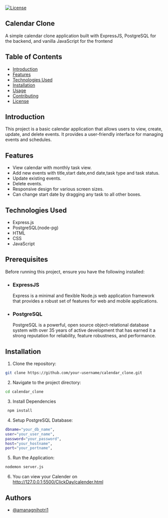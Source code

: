 [![License](https://img.shields.io/badge/License-MIT-yellow.svg)](https://opensource.org/licenses/MIT)

## **Calendar Clone**
A simple calendar clone application built with ExpressJS, PostgreSQL for the backend, and vanilla JavaScript for the frontend



## Table of Contents

- [Introduction](#introduction)
- [Features](#features)
- [Technologies Used](#technologies-used)
- [Installation](#installation)
- [Usage](#usage)
- [Contributing](#contributing)
- [License](#license)
## Introduction
This project is a basic calendar application that allows users to view, create, update, and delete events. It provides a user-friendly interface for managing events and schedules.
## Features

- View calendar with monthly task view.
- Add new events with title,start date,end date,task type and task status.
- Update existing events.
- Delete events.
- Responsive design for various screen sizes.
- Can change start date by dragging any task to all other boxes.

## Technologies Used

- Express.js
- PostgreSQL(node-pg)
- HTML
- CSS
- JavaScript


## Prerequisites

Before running this project, ensure you have the following installed:

- ### ExpressJS
    Express is a minimal and flexible Node.js web application framework that provides a robust set of features for web and mobile applications.

- ### PostgreSQL 
    PostgreSQL is a powerful, open source object-relational database system with over 35 years of active development that has earned it a strong reputation for reliability, feature robustness, and performance.
## Installation

1. Clone the repository:

  ``` bash
  git clone https://github.com/your-username/calendar_clone.git

```
2. Navigate to the project directory:

``` bash
cd calendar_clone
 ```
3. Install Dependencies
  
```bash
 npm install
 ```
 4. Setup PostgreSQL Database:
  ```bash
 dbname="your_db_name",
user="your_user_name",
password="your_password",
host="your_hostname",
port="your_portname",
```
5. Run the Application:
 ```bash
 nodemon server.js
 ```
6. You can view your Calender on 
 http://127.0.0.1:5500/ClickDay/calender.html
## Authors

- [@amanagnihotri1](https://www.github.com/amanagnihotri1)

